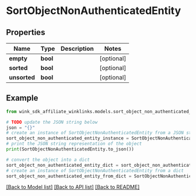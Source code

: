 # SortObjectNonAuthenticatedEntity


## Properties

Name | Type | Description | Notes
------------ | ------------- | ------------- | -------------
**empty** | **bool** |  | [optional] 
**sorted** | **bool** |  | [optional] 
**unsorted** | **bool** |  | [optional] 

## Example

```python
from wink_sdk_affiliate_winklinks.models.sort_object_non_authenticated_entity import SortObjectNonAuthenticatedEntity

# TODO update the JSON string below
json = "{}"
# create an instance of SortObjectNonAuthenticatedEntity from a JSON string
sort_object_non_authenticated_entity_instance = SortObjectNonAuthenticatedEntity.from_json(json)
# print the JSON string representation of the object
print(SortObjectNonAuthenticatedEntity.to_json())

# convert the object into a dict
sort_object_non_authenticated_entity_dict = sort_object_non_authenticated_entity_instance.to_dict()
# create an instance of SortObjectNonAuthenticatedEntity from a dict
sort_object_non_authenticated_entity_from_dict = SortObjectNonAuthenticatedEntity.from_dict(sort_object_non_authenticated_entity_dict)
```
[[Back to Model list]](../README.md#documentation-for-models) [[Back to API list]](../README.md#documentation-for-api-endpoints) [[Back to README]](../README.md)


